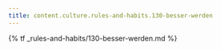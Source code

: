 ```yaml
---
title: content.culture.rules-and-habits.130-besser-werden
---
```


{% tf _rules-and-habits/130-besser-werden.md %}